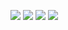 [![](https://img.shields.io/badge/release-v0.7.1-informational.svg)](https://github.com/Paveloom/C3/releases/tag/v0.7.1) [![](https://img.shields.io/badge/platforms-linux,%20macOS-3E6680.svg)](#) [![](https://img.shields.io/badge/requires-gcc%206.1%2B-critical)](https://gcc.gnu.org/wiki/GFortran/News#GCC6) [![](https://img.shields.io/badge/requires-gmake-critical)](https://ports.macports.org/port/gmake/summary)